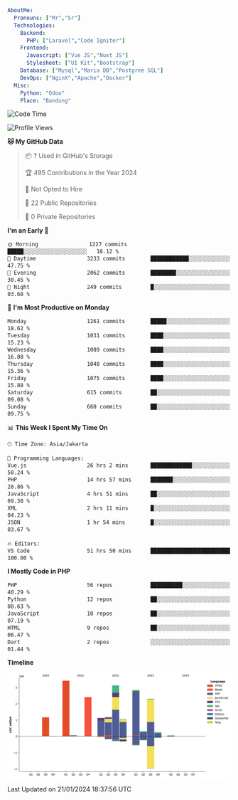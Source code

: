 ```yaml
AboutMe:
  Pronouns: ["Mr","Sr"]
  Technologies:
    Backend:
      PHP: ["Laravel","Code Igniter"]
    Frontend:
      Javascript: ["Vue JS","Nuxt JS"]
      Stylesheet: ["UI Kit","Bootstrap"]
    Database: ["Mysql","Maria DB","Postgree SQL"]
    DevOps: ["NginX","Apache","Docker"]
  Misc:
    Python: "Odoo"
    Place: "Bandung"
```

<!--START_SECTION:waka-->
![Code Time](http://img.shields.io/badge/Code%20Time-1%2C124%20hrs%2032%20mins-blue)

![Profile Views](http://img.shields.io/badge/Profile%20Views-0-blue)

**🐱 My GitHub Data** 

> 📦 ? Used in GitHub's Storage 
 > 
> 🏆 495 Contributions in the Year 2024
 > 
> 🚫 Not Opted to Hire
 > 
> 📜 22 Public Repositories 
 > 
> 🔑 0 Private Repositories 
 > 
**I'm an Early 🐤** 

```text
🌞 Morning                1227 commits        █████░░░░░░░░░░░░░░░░░░░░   18.12 % 
🌆 Daytime                3233 commits        ████████████░░░░░░░░░░░░░   47.75 % 
🌃 Evening                2062 commits        ████████░░░░░░░░░░░░░░░░░   30.45 % 
🌙 Night                  249 commits         █░░░░░░░░░░░░░░░░░░░░░░░░   03.68 % 
```
📅 **I'm Most Productive on Monday** 

```text
Monday                   1261 commits        █████░░░░░░░░░░░░░░░░░░░░   18.62 % 
Tuesday                  1031 commits        ████░░░░░░░░░░░░░░░░░░░░░   15.23 % 
Wednesday                1089 commits        ████░░░░░░░░░░░░░░░░░░░░░   16.08 % 
Thursday                 1040 commits        ████░░░░░░░░░░░░░░░░░░░░░   15.36 % 
Friday                   1075 commits        ████░░░░░░░░░░░░░░░░░░░░░   15.88 % 
Saturday                 615 commits         ██░░░░░░░░░░░░░░░░░░░░░░░   09.08 % 
Sunday                   660 commits         ██░░░░░░░░░░░░░░░░░░░░░░░   09.75 % 
```


📊 **This Week I Spent My Time On** 

```text
🕑︎ Time Zone: Asia/Jakarta

💬 Programming Languages: 
Vue.js                   26 hrs 2 mins       █████████████░░░░░░░░░░░░   50.24 % 
PHP                      14 hrs 57 mins      ███████░░░░░░░░░░░░░░░░░░   28.86 % 
JavaScript               4 hrs 51 mins       ██░░░░░░░░░░░░░░░░░░░░░░░   09.38 % 
XML                      2 hrs 11 mins       █░░░░░░░░░░░░░░░░░░░░░░░░   04.23 % 
JSON                     1 hr 54 mins        █░░░░░░░░░░░░░░░░░░░░░░░░   03.67 % 

🔥 Editors: 
VS Code                  51 hrs 50 mins      █████████████████████████   100.00 % 
```

**I Mostly Code in PHP** 

```text
PHP                      56 repos            ██████████░░░░░░░░░░░░░░░   40.29 % 
Python                   12 repos            ██░░░░░░░░░░░░░░░░░░░░░░░   08.63 % 
JavaScript               10 repos            ██░░░░░░░░░░░░░░░░░░░░░░░   07.19 % 
HTML                     9 repos             ██░░░░░░░░░░░░░░░░░░░░░░░   06.47 % 
Dart                     2 repos             ░░░░░░░░░░░░░░░░░░░░░░░░░   01.44 % 
```



**Timeline**

![Lines of Code chart](https://raw.githubusercontent.com/vheins/vheins/main/assets/bar_graph.png)


 Last Updated on 21/01/2024 18:37:56 UTC
<!--END_SECTION:waka-->
